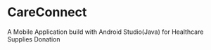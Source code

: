 # CareConnect
A Mobile Application build with Android Studio(Java) for Healthcare Supplies Donation
